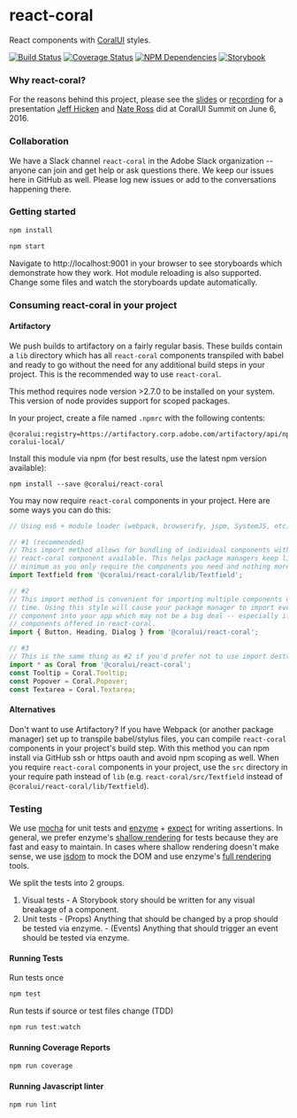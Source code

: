 # react-coral
React components with [CoralUI](http://coralui.corp.adobe.com/) styles.

[![Build Status][status-image]][status-url] [![Coverage Status][coverage-image]][coverage-url] [![NPM Dependencies][npm-dependencies-image]][npm-dependencies-url] [![Storybook][storybook-image]][storybook-url]

### Why react-coral?
For the reasons behind this project, please see the [slides](http://slides.com/jeffhicken/coralui#) or [recording](https://my.adobeconnect.com/p1ghpd8opfz) for a presentation [Jeff Hicken](https://git.corp.adobe.com/hicken) and [Nate Ross](https://git.corp.adobe.com/nross) did at CoralUI Summit on June 6, 2016.

### Collaboration
We have a Slack channel `react-coral` in the Adobe Slack organization -- anyone can join and get help or ask questions there.  We keep our issues here in GitHub as well.  Please log new issues or add to the conversations happening there.

### Getting started
```javascript
npm install
```
```javascript
npm start
```
Navigate to http://localhost:9001 in your browser to see storyboards which demonstrate how they work.  Hot module reloading is also supported.  Change some files and watch the storyboards update automatically.

### Consuming react-coral in your project

#### Artifactory

We push builds to artifactory on a fairly regular basis.  These builds contain a `lib` directory which has all `react-coral` components transpiled with babel and ready to go without the need for any additional build steps in your project.  This is the recommended way to use `react-coral`.

This method requires node version >2.7.0 to be installed on your system.  This version of node provides support for scoped packages.

In your project, create a file named `.npmrc` with the following contents:

```
@coralui:registry=https://artifactory.corp.adobe.com/artifactory/api/npm/npm-coralui-local/
```

Install this module via npm (for best results, use the latest npm version available):

```
npm install --save @coralui/react-coral
```

You may now require `react-coral` components in your project.  Here are some ways you can do this:

```javascript
// Using es6 + module loader (webpack, browserify, jspm, SystemJS, etc)

// #1 (recommended)
// This import method allows for bundling of individual components without importing every single
// react-coral component available. This helps package managers keep library size down to a
// minimum as you only require the components you need and nothing more.
import Textfield from '@coralui/react-coral/lib/Textfield';

// #2
// This import method is convenient for importing multiple components out of react-coral at a
// time. Using this style will cause your package manager to import every single react-coral
// component into your app which may not be a big deal -- especially if you use most of the
// components offered in react-coral.
import { Button, Heading, Dialog } from '@coralui/react-coral';

// #3
// This is the same thing as #2 if you'd prefer not to use import destructuring.
import * as Coral from '@coralui/react-coral';
const Tooltip = Coral.Tooltip;
const Popover = Coral.Popover;
const Textarea = Coral.Textarea;
```

#### Alternatives

Don't want to use Artifactory?  If you have Webpack (or another package manager) set up to transpile babel/stylus files, you can compile `react-coral` components in your project's build step.  With this method you can npm install via GitHub ssh or https oauth and avoid npm scoping as well.  When you require `react-coral` components in your project, use the `src` directory in your require path instead of `lib` (e.g.  `react-coral/src/Textfield` instead of `@coralui/react-coral/lib/Textfield`).

### Testing
We use [mocha](https://mochajs.org/) for unit tests and [enzyme](https://github.com/airbnb/enzyme#basic-usage) + [expect](https://github.com/mjackson/expect) for writing assertions. In general, we prefer enzyme's [shallow rendering](https://github.com/airbnb/enzyme/blob/master/docs/api/shallow.md) for tests because they are fast and easy to maintain.  In cases where shallow rendering doesn't make sense, we use [jsdom](https://github.com/tmpvar/jsdom) to mock the DOM and use enzyme's [full rendering](https://github.com/airbnb/enzyme/blob/master/docs/api/mount.md) tools.

We split the tests into 2 groups.
  1. Visual tests
    - A Storybook story should be written for any visual breakage of a component.
  2. Unit tests
    - (Props) Anything that should be changed by a prop should be tested via enzyme.
    - (Events) Anything that should trigger an event should be tested via enzyme.

#### Running Tests
Run tests once
```javascript
npm test
```
Run tests if source or test files change (TDD)
```javascript
npm run test:watch
```

#### Running Coverage Reports
```javascript
npm run coverage
```

#### Running Javascript linter
```javascript
npm run lint
```

[status-url]: https://sparkle.ci.corp.adobe.com:12001/job/mcdp-react-coral-unit-tests-develop
[status-image]: https://sparkle.ci.corp.adobe.com:12001/buildStatus/icon?job=mcdp-react-coral-unit-tests-develop
[coverage-url]: https://sparkle.ci.corp.adobe.com:12001/view/MCDP%20UI/job/mcdp-react-coral-unit-tests-develop/lastStableBuild/cobertura/
[coverage-image]: https://sparkle.ci.corp.adobe.com:12001/view/MCDP%20UI/job/mcdp-react-coral-unit-tests-develop/ws/badges/coverage.svg
[npm-dependencies-url]: https://sparkle.ci.corp.adobe.com:12001/view/MCDP%20UI/job/mcdp-react-coral-unit-tests-develop/ws/badges/dependencies.txt
[npm-dependencies-image]: https://sparkle.ci.corp.adobe.com:12001/view/MCDP%20UI/job/mcdp-react-coral-unit-tests-develop/ws/badges/dependencies.svg
[storybook-url]: https://sparkle.ci.corp.adobe.com:12001/view/MCDP%20UI/job/mcdp-react-coral-unit-tests-develop/Storybook/
[storybook-image]: https://sparkle.ci.corp.adobe.com:12001/view/MCDP%20UI/job/mcdp-react-coral-unit-tests-develop/ws/badges/storybook.svg
